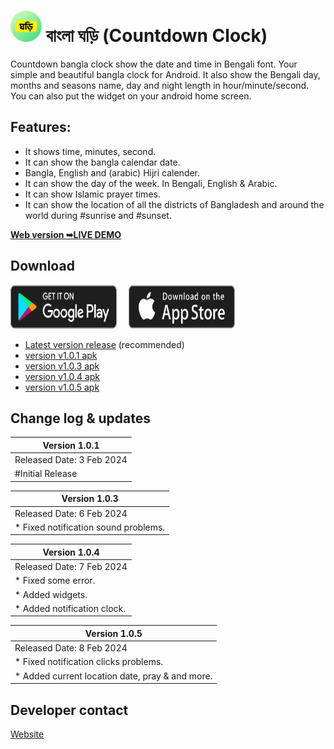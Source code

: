 # <img src="assets/icon_512x512.png" width="50" height="50"/> বাংলা ঘড়ি (Countdown Clock)
Countdown bangla clock show the date and time in Bengali font. Your simple and beautiful bangla clock for Android. It also show the Bengali day, months and seasons name, day and night length in hour/minute/second. You can also put the widget on your android home screen.

## Features:
- It shows time, minutes, second.
- It can show the bangla calendar date.
- Bangla, English and (arabic) Hijri calender.
- It can show the day of the week. In Bengali, English & Arabic.
- It can show Islamic prayer times.
- It can show the location of all the districts of Bangladesh and around the world during #sunrise and #sunset.

<a href="https://aladaapp.github.io/CountdownBanglaClock/"><strong>Web version ➥LIVE DEMO</strong></a>

## Download
<a href="https://play.google.com/store/apps/details?id=com.freelancermustakin.countdownbanglaclock"><img alt="Get it on Google Play" 
	src="https://raw.githubusercontent.com/aladaapp/aladaapp/8a998377f81dc355319c3f8dd6ae3c7de6c71013/assets/svg/badge/badge_play_story_p001_202402.svg" width="170" height="70"></a>
 <a href="#"><img alt="Get it on App Store" 
	src="https://raw.githubusercontent.com/aladaapp/aladaapp/2768f4434ff098a5fddd982dcdb79c4e53d4f238/assets/svg/badge/badge_app_store_p001_202401.svg" style="padding-left:15px;" width="170" height="70"></a>

* [Latest version release](https://github.com/aladaapp/CountdownBanglaClock/raw/main/software-release/android-release/app-release%20v1.0.5.apk) (recommended)
* [version v1.0.1 apk](https://github.com/aladaapp/CountdownBanglaClock/raw/main/software-release/android-release/app-release%20v1.0.1.apk)
* [version v1.0.3 apk](https://github.com/aladaapp/CountdownBanglaClock/raw/main/software-release/android-release/app-release%20v1.0.3.apk)
* [version v1.0.4 apk](https://github.com/aladaapp/CountdownBanglaClock/raw/main/software-release/android-release/app-release%20v1.0.4.apk)
* [version v1.0.5 apk](https://github.com/aladaapp/CountdownBanglaClock/raw/main/software-release/android-release/app-release%20v1.0.5.apk)

## Change log & updates
| Version 1.0.1                          |
| ----------------------------- |
| Released Date: 3 Feb 2024                  |
| #Initial Release                  |

| Version 1.0.3                          |
| ----------------------------- |
| Released Date: 6 Feb 2024                  |
| * Fixed notification sound problems.                 |

| Version 1.0.4                          |
| ----------------------------- |
| Released Date: 7 Feb 2024                  |
| * Fixed some error. |
| * Added widgets. |
| * Added notification clock. |

| Version 1.0.5                          |
| ----------------------------- |
| Released Date: 8 Feb 2024                  |
| * Fixed notification clicks problems. |
| * Added current location date, pray & and more. |

## Developer contact
[Website](https://freelancermustakin.github.io) <br>


